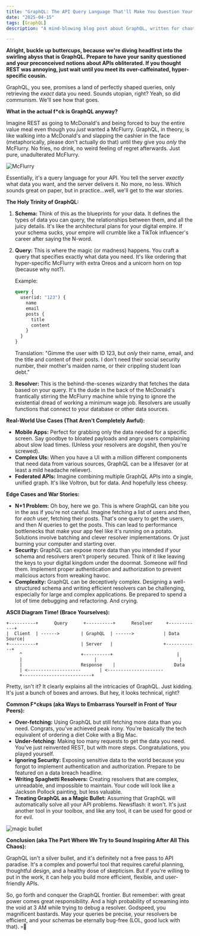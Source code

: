 ```yaml
---
title: "GraphQL: The API Query Language That'll Make You Question Your Life Choices (But Also, Maybe, Kinda Sorta Save Them)"
date: "2025-04-15"
tags: [GraphQL]
description: "A mind-blowing blog post about GraphQL, written for chaotic Gen Z engineers who've seen too much JavaScript."

---
```


**Alright, buckle up buttercups, because we're diving headfirst into the swirling abyss that is GraphQL. Prepare to have your sanity questioned and your preconceived notions about APIs obliterated. If you thought REST was annoying, just wait until you meet its over-caffeinated, hyper-specific cousin.**

GraphQL, you see, promises a land of perfectly shaped queries, only retrieving the *exact* data you need. Sounds utopian, right? Yeah, so did communism. We'll see how that goes.

**What in the actual f*ck is GraphQL anyway?**

Imagine REST as going to McDonald's and being forced to buy the entire value meal even though you *just* wanted a McFlurry. GraphQL, in theory, is like walking into a McDonald's and slapping the cashier in the face (metaphorically, please don't actually do that) until they give you *only* the McFlurry. No fries, no drink, no weird feeling of regret afterwards. Just pure, unadulterated McFlurry.

![McFlurry](https://i.kym-cdn.com/photos/images/newsfeed/002/446/821/e90.jpeg)

Essentially, it's a query language for your API. You tell the server *exactly* what data you want, and the server delivers it. No more, no less. Which sounds great on paper, but in practice...well, we'll get to the war stories.

**The Holy Trinity of GraphQL:**

1.  **Schema:** Think of this as the blueprints for your data. It defines the types of data you can query, the relationships between them, and all the juicy details. It's like the architectural plans for your digital empire. If your schema sucks, your empire will crumble like a TikTok influencer's career after saying the N-word.

2.  **Query:** This is where the magic (or madness) happens. You craft a query that specifies exactly what data you need. It's like ordering that hyper-specific McFlurry with extra Oreos and a unicorn horn on top (because why not?).

    Example:

    ```graphql
    query {
      user(id: "123") {
        name
        email
        posts {
          title
          content
        }
      }
    }
    ```

    Translation: "Gimme the user with ID 123, but *only* their name, email, and the title and content of their posts. I don't need their social security number, their mother's maiden name, or their crippling student loan debt."

3.  **Resolver:** This is the behind-the-scenes wizardry that fetches the data based on your query. It's the dude in the back of the McDonald's frantically stirring the McFlurry machine while trying to ignore the existential dread of working a minimum wage job.  Resolvers are usually functions that connect to your database or other data sources.

**Real-World Use Cases (That Aren't Completely Awful):**

*   **Mobile Apps:** Perfect for grabbing only the data needed for a specific screen. Say goodbye to bloated payloads and angry users complaining about slow load times. (Unless your resolvers are dogshit, then you're screwed).
*   **Complex UIs:** When you have a UI with a million different components that need data from various sources, GraphQL can be a lifesaver (or at least a mild headache reliever).
*   **Federated APIs:** Imagine combining multiple GraphQL APIs into a single, unified graph. It's like Voltron, but for data. And hopefully less cheesy.

**Edge Cases and War Stories:**

*   **N+1 Problem:** Oh boy, here we go. This is where GraphQL can bite you in the ass if you're not careful.  Imagine fetching a list of users and then, for *each* user, fetching their posts. That's one query to get the users, and then *N* queries to get the posts.  This can lead to performance bottlenecks that make your app feel like it's running on a potato. Solutions involve batching and clever resolver implementations. Or just burning your computer and starting over.
*   **Security:**  GraphQL can expose more data than you intended if your schema and resolvers aren't properly secured.  Think of it like leaving the keys to your digital kingdom under the doormat. Someone *will* find them.  Implement proper authentication and authorization to prevent malicious actors from wreaking havoc.
*   **Complexity:** GraphQL can be deceptively complex.  Designing a well-structured schema and writing efficient resolvers can be challenging, especially for large and complex applications.  Be prepared to spend a lot of time debugging and refactoring.  And crying.

**ASCII Diagram Time! (Brace Yourselves):**

```
+----------+      Query      +----------+      Resolver     +------------+
|  Client  | ------>        | GraphQL  | ------>           | Data Source|
+----------+                | Server   |                   +------------+
     ^                      +----------+                        |
     |                           |                               |
     |                      Response    |                      Data
     | <--------------------       | <---------------------
     +--------------------------+
```

Pretty, isn't it?  It clearly explains all the intricacies of GraphQL. Just kidding. It's just a bunch of boxes and arrows.  But hey, it looks technical, right?

**Common F*ckups (aka Ways to Embarrass Yourself in Front of Your Peers):**

*   **Over-fetching:** Using GraphQL but still fetching more data than you need. Congrats, you've achieved peak irony. You're basically the tech equivalent of ordering a diet Coke with a Big Mac.
*   **Under-fetching:** Making too many requests to get the data you need. You've just reinvented REST, but with more steps. Congratulations, you played yourself.
*   **Ignoring Security:** Exposing sensitive data to the world because you forgot to implement authentication and authorization.  Prepare to be featured on a data breach headline.
*   **Writing Spaghetti Resolvers:** Creating resolvers that are complex, unreadable, and impossible to maintain. Your code will look like a Jackson Pollock painting, but less valuable.
*   **Treating GraphQL as a Magic Bullet:** Assuming that GraphQL will automatically solve all your API problems.  Newsflash: it won't. It's just another tool in your toolbox, and like any tool, it can be used for good or for evil.

![magic bullet](https://imgflip.com/s/meme/Expanding-Brain.jpg)

**Conclusion (aka The Part Where We Try to Sound Inspiring After All This Chaos):**

GraphQL isn't a silver bullet, and it's definitely not a free pass to API paradise. It's a complex and powerful tool that requires careful planning, thoughtful design, and a healthy dose of skepticism. But if you're willing to put in the work, it can help you build more efficient, flexible, and user-friendly APIs.

So, go forth and conquer the GraphQL frontier. But remember: with great power comes great responsibility.  And a high probability of screaming into the void at 3 AM while trying to debug a resolver. Godspeed, you magnificent bastards. May your queries be precise, your resolvers be efficient, and your schemas be eternally bug-free (LOL, good luck with that). 💀🙏
